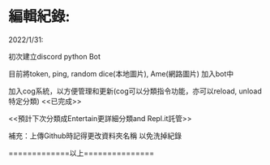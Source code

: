 編輯紀錄:
==============================

2022/1/31:

初次建立discord python Bot

目前將token, ping, random dice(本地圖片), Ame(網路圖片) 加入bot中

加入cog系統，以方便管理和更新(cog可以分類指令功能，亦可以reload, unload特定分類) <<已完成>>

<<預計下次分類成Entertain更詳細分類and Repl.it託管>>

補充：上傳Github時記得更改資料夾名稱 以免洗掉紀錄

=============以上===============
